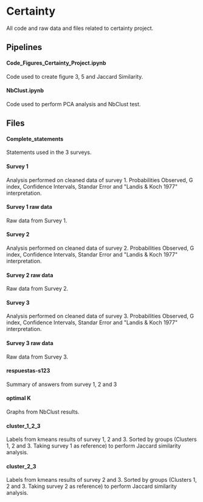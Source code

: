 # Certainty
All code and raw data and files related to certainty project.

## Pipelines
#### Code_Figures_Certainty_Project.ipynb
Code used to create figure 3, 5 and Jaccard Similarity.

#### NbClust.ipynb
Code used to perform PCA analysis and NbClust test.


## Files
#### Complete_statements
Statements used in the 3 surveys.

#### Survey 1
Analysis performed on cleaned data of survey 1. Probabilities Observed, G index, Confidence Intervals, Standar Error and "Landis & Koch 1977" interpretation.
#### Survey 1 raw data
Raw data from Survey 1.

#### Survey 2
Analysis performed on cleaned data of survey 2. Probabilities Observed, G index, Confidence Intervals, Standar Error and "Landis & Koch 1977" interpretation.
#### Survey 2 raw data
Raw data from Survey 2.

#### Survey 3
Analysis performed on cleaned data of survey 3. Probabilities Observed, G index, Confidence Intervals, Standar Error and "Landis & Koch 1977" interpretation.
#### Survey 3 raw data
Raw data from Survey 3.

#### respuestas-s123
Summary of answers from survey 1, 2 and 3

#### optimal K
Graphs from NbClust results.

#### cluster_1_2_3
Labels from kmeans results of survey 1, 2 and 3. Sorted by groups (Clusters 1, 2 and 3. Taking survey 1 as reference) to perform Jaccard similarity analysis.

#### cluster_2_3
Labels from kmeans results of survey 2 and 3. Sorted by groups (Clusters 1, 2 and 3. Taking survey 2 as reference) to perform Jaccard similarity analysis.

